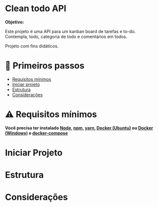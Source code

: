 # Clean todo API

**Objetivo:**

Este projeto é uma API para um kanban board de tarefas e to-do. Contempla, todo, categoria de todo e comentários em todos.

Projeto com fins didáticos.

# :footprints: Primeiros passos

- [Requisitos mínimos](#-requisitos-mínimos)
- [Iniciar projeto](#iniciar-projeto)
- [Estrutura](#estrutura)
- [Considerações](#considerações)

# :warning: Requisitos mínimos

**Você precisa ter instalado [Node](https://github.com/nodesource/distributions/blob/master/README.md), [npm](https://nodejs.org/en/download/), [yarn](https://classic.yarnpkg.com/lang/en/docs/install/#debian-stable), [Docker (Ubuntu)](https://docs.docker.com/engine/install/ubuntu/) ou [Docker (Windows)](https://docs.docker.com/desktop/windows/install/) e [docker-compose](https://docs.docker.com/compose/install/)**

# Iniciar Projeto

# Estrutura

# Considerações
